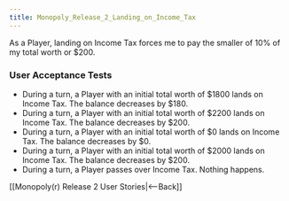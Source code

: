 ```yaml
---
title: Monopoly_Release_2_Landing_on_Income_Tax
---
```

As a Player, landing on Income Tax forces me to pay the smaller of 10% of my total worth or $200.

### User Acceptance Tests
* During a turn, a Player with an initial total worth of $1800 lands on Income Tax. The balance decreases by $180.
* During a turn, a Player with an initial total worth of $2200 lands on Income Tax. The balance decreases by $200.
* During a turn, a Player with an initial total worth of $0 lands on Income Tax. The balance decreases by $0.
* During a turn, a Player with an initial total worth of $2000 lands on Income Tax. The balance decreases by $200.
* During a turn, a Player passes over Income Tax. Nothing happens.

[[Monopoly(r) Release 2 User Stories|<--Back]]